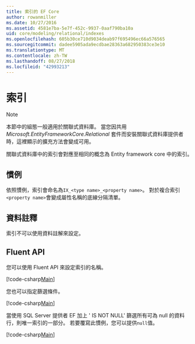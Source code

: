 ```yaml
---
title: 索引的 EF Core
author: rowanmiller
ms.date: 10/27/2016
ms.assetid: 4581e7ba-5e7f-452c-9937-0aaf790ba10a
uid: core/modeling/relational/indexes
ms.openlocfilehash: 605b30ce710d9034deab97f695496ec66a576565
ms.sourcegitcommit: dadee5905ada9ecdbae28363a682950383ce3e10
ms.translationtype: MT
ms.contentlocale: zh-TW
ms.lasthandoff: 08/27/2018
ms.locfileid: "42993213"
---
```

# <a name="indexes"></a>索引

> [!NOTE]  
> 本節中的組態一般適用於關聯式資料庫。 當您因共用 *Microsoft.EntityFrameworkCore.Relational* 套件而安裝關聯式資料庫提供者時，這裡顯示的擴充方法會變成可用。

關聯式資料庫中的索引會對應至相同的概念為 Entity framework core 中的索引。

## <a name="conventions"></a>慣例

依照慣例，索引會命名為`IX_<type name>_<property name>`。 對於複合索引`<property name>`會變成屬性名稱的底線分隔清單。

## <a name="data-annotations"></a>資料註釋

索引不可以使用資料註解來設定。

## <a name="fluent-api"></a>Fluent API

您可以使用 Fluent API 來設定索引的名稱。

[!code-csharp[Main](../../../../samples/core/Modeling/FluentAPI/Samples/Relational/IndexName.cs?name=Model&highlight=9)]

您也可以指定篩選條件。

[!code-csharp[Main](../../../../samples/core/Modeling/FluentAPI/Samples/Relational/IndexFilter.cs?name=Model&highlight=9)]

當使用 SQL Server 提供者 EF 加上 ' IS NOT NULL' 篩選所有可為 null 的資料行，則唯一索引的一部分。 若要覆寫此慣例，您可以提供`null`值。

[!code-csharp[Main](../../../../samples/core/Modeling/FluentAPI/Samples/Relational/IndexNoFilter.cs?name=Model&highlight=10)]
